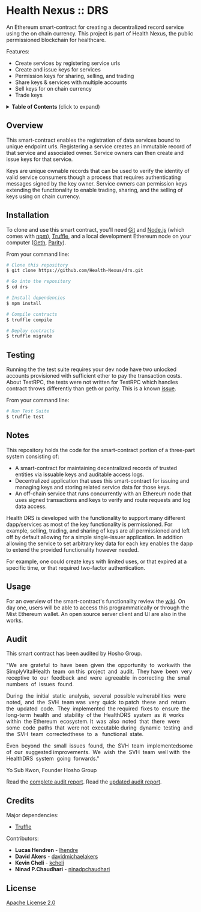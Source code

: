 # Health Nexus :: DRS


An Ethereum smart-contract for creating a decentralized record service using the on chain currency. This project is part of Health Nexus, the public permissioned blockchain for healthcare.<br>

Features:

* Create services by registering service urls
* Create and issue keys for services
* Permission keys for sharing, selling, and trading
* Share keys & services with multiple accounts
* Sell keys for on chain currency
* Trade keys

<details>
<summary><strong>Table of Contents</strong> (click to expand)</summary>

* [Overview](#overview)
* [Installation](#installation)
* [Testing](#️testing)
* [Notes](#notes)
* [Usage](#usage)
* [Credits](#️credits)
* [License](#license)
</details>

## Overview

This smart-contract enables the registration of data services bound to unique endpoint urls. Registering a service creates an immutable record of that service and associated owner. Service owners can then create and issue keys for that service.

Keys are unique ownable records that can be used to verify the identity of valid service consumers though a process that requires authenticating messages signed by the key owner. Service owners can permission keys extending the functionality to enable trading, sharing, and the selling of keys using on chain currency.


## Installation

To clone and use this smart contract, you'll need [Git](https://git-scm.com) and [Node.js](https://nodejs.org/en/download/) (which comes with [npm](http://npmjs.com)), [Truffle](http://truffleframework.com/), and a local development Ethereum node on your computer ([Geth](https://github.com/ethereum/go-ethereum), [Parity](https://github.com/paritytech/parity)).

From your command line:

```bash
# Clone this repository
$ git clone https://github.com/Health-Nexus/drs.git

# Go into the repository
$ cd drs

# Install dependencies
$ npm install

# Compile contracts
$ truffle compile

# Deploy contracts
$ truffle migrate
```

## Testing

Running the the test suite requires your dev node have two unlocked accounts provisioned with sufficient ether to pay the transaction costs. About TestRPC, the tests were not written for TestRPC which handles contract throws differently than geth or parity. This is a known [issue](https://github.com/ethereumjs/testrpc/issues/39).

From your command line:

```bash
# Run Test Suite
$ truffle test
```

## Notes

This repository holds the code for the smart-contract portion of a three-part system consisting of:

* A smart-contract for maintaining decentralized records of trusted entities via issuable keys and auditable access logs.
* Decentralized application that uses this smart-contract for issuing and managing keys and storing related service data for those keys.
* An off-chain service that runs concurrently with an Ethereum node that uses signed transactions and keys to verify and route requests and log data access.

Health DRS is developed with the functionality to support many different dapp/services as most of the key functionality is permissioned. For example, selling, trading, and sharing of keys are all permissioned and left off by default allowing for a simple single-issuer application. In addition allowing the service to set arbitrary key data for each key enables the dapp to extend the provided functionality however needed.

For example, one could create keys with limited uses, or that expired at a specific time, or that required two-factor authentication.

## Usage

For an overview of the smart-contract's functionality review the [wiki](https://github.com/Health-Nexus/drs/wiki).
On day one, users will be able to access this programmatically or through the Mist Ethereum wallet.  An open source server client and UI are also in the works.

## Audit

This smart contract has been audited by Hosho Group.

"We​ ​ are​ ​ grateful​ ​ to​ ​ have​ ​ been​ ​ given​ ​ the​ ​ opportunity​ ​ to​ ​ work​ ​ with​ ​ the​ ​ SimplyVitalHealth​ ​ team​ ​ on
this​ ​ project​ ​ and​ ​ audit.​ ​ They​ ​ have​ ​ been​ ​ very​ ​ receptive​ ​ to​ ​ our​ ​ feedback​ ​ and​ ​ were​ ​ agreeable​ ​ in
correcting​ ​ the​ ​ small​ ​ numbers​ ​ of​ ​ issues​ ​ found.

During​ ​ the​ ​ initial​ ​ static​ ​ analysis,​ ​ several​ ​ possible​ ​ vulnerabilities​ ​ were​ ​ noted,​ ​ and​ ​ the​ ​ SVH​ ​ team
was​ ​ very​ ​ quick​ ​ to​ ​ patch​ ​ these​ ​ and​ ​ return​ ​ the​ ​ updated​ ​ code.​ ​ They​ ​ implemented​ ​ the​ ​ required​ ​ fixes
to​ ​ ensure​ ​ the​ ​ long-term​ ​ health​ ​ and​ ​ stability​ ​ of​ ​ the​ ​ HealthDRS​ ​ system​ ​ as​ ​ it​ ​ works​ ​ within​ ​ the
Ethereum​ ​ ecosystem.​ ​ It​ ​ was​ ​ also​ ​ noted​ ​ that​ ​ there​ ​ were​ ​ some​ ​ code​ ​ paths​ ​ that​ ​ were​ ​ not​ ​ executable
during​ ​ dynamic​ ​ testing​ ​ and​ ​ the​ ​ SVH​ ​ team​ ​ corrected​ ​ these​ ​ to​ ​ a ​ ​ functional​ ​ state.

Even​ ​ beyond​ ​ the​ ​ small​ ​ issues​ ​ found,​ ​ the​ ​ SVH​ ​ team​ ​ implemented​ ​ some​ ​ of​ ​ our​ ​ suggested
improvements.​ ​ We​ ​ wish​ ​ the​ ​ SVH​ ​ team​ ​ well​ ​ with​ ​ the​ ​ HealthDRS​ ​ system​ ​ going​ ​ forwards."

Yo Sub Kwon, Founder Hosho Group

Read the [complete audit report](https://github.com/Health-Nexus/drs/blob/master/SimplyVitalHealthContractAudit.pdf).
Read the [updated audit report](https://github.com/Health-Nexus/drs/blob/master/SimplyVitalHealthContractAuditUpdatedVersion.pdf).


## Credits

Major dependencies:

* [Truffle](https://github.com/trufflesuite/truffle)

Contributors:

* **Lucas Hendren** - [lhendre](https://github.com/lhendre)
* **David Akers** - [davidmichaelakers](https://github.com/davidmichaelakers)
* **Kevin Cheli** - [kcheli](https://github.com/kcheli)
* **Ninad P.Chaudhari** - [ninadpchaudhari](https://github.com/ninadpchaudhari)


## License

[Apache License 2.0](https://github.com/Health-Nexus/drs/blob/master/LICENSE)
